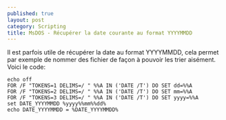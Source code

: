 ```yaml
---
published: true
layout: post
category: Scripting
title: MsDOS - Récupérer la date courante au format YYYYMMDD
---
```

Il est parfois utile de récupérer la date au format YYYYMMDD, cela permet par exemple de nommer des fichier de façon à pouvoir les trier aisément. Voici le code:
```
echo off
FOR /F "TOKENS=1 DELIMS=/ " %%A IN ('DATE /T') DO SET dd=%%A
FOR /F "TOKENS=2 DELIMS=/ " %%A IN ('DATE /T') DO SET mm=%%A
FOR /F "TOKENS=3 DELIMS=/ " %%A IN ('DATE /T') DO SET yyyy=%%A
set DATE_YYYYMMDD %yyyy%%mm%%dd%
echo DATE_YYYYMMDD = %DATE_YYYYMMDD%
```
